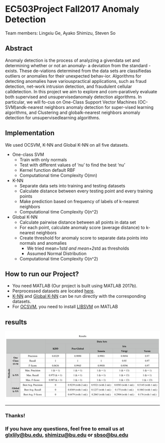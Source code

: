 # EC503Project Fall2017 Anomaly Detection
Team members: Lingxiu Ge, Ayako Shimizu, Steven So
## Abstract
Anomaly detection is the process of analyzing a givendata  set  and  determining  whether  or  not  an  anomaly-  a  deviation  from  the  standard  -  exists.    These  de-viations  determined  from  the  data  sets  are  classifiedas  outliers  or  anomalies  for  their  unexpected  behav-ior.   Algorithms  for  detecting  anomalies  have  variouspractical  applications,   such  as  fraud  detection,   net-work  intrusion  detection,  and  fraudulent  cellular  calldetection.  In  this  project  we  aim  to  explore  and  com-paratively  evaluate  both  supervised  and  unsupervisedanomaly detection algorithms.  In particular, we will fo-cus on One-Class Support Vector Machines (OC-SVM)andk-nearest  neighbors  anomaly  detection  for  super-vised learning algorithms, and Clustering and globalk-nearest  neighbors  anomaly  detection  for  unsupervisedlearning algorithms.

## Implementation
We used OCSVM, K-NN and Global K-NN on all five datasets.
- One-class SVM
  - Train with only normals
  - Test with different values of ‘nu’ to find the best ‘nu’
  - Kernel function default RBF
  - Computational time Complexity O(mn)
- K-NN
  - Separate data sets into training and testing datasets
  - Calculate distance between every testing point and every training points
  - Make prediction based on frequency of labels of k-nearest neighbors
  - Computational time Complexity O(n^2)
- Global K-NN
  - Calculate pairwise distance between all points in data set
  - For each point, calculate anomaly score (average distance) to k-nearest neighbors
  - Create threshold for anomaly score to separate data points into normals and anomalies
    - We tried mean+1*std and mean+2*std as thresholds
    - Assumed Normal Distribution
  - Computational time Complexity O(n^2)


## How to run our Project?
- You need MATLAB (Our project is built using MATLAB 2017b).
- Perprocessed datasets are located [here](https://github.com/Lilyxiuxiuxiu/EC503ProjectFall2017AnomalyDetection/tree/master/Datasets/Parsed%20Datasets).
- [K-NN](https://github.com/Lilyxiuxiuxiu/EC503ProjectFall2017AnomalyDetection/tree/master/K-NN) and [Global K-NN](https://github.com/Lilyxiuxiuxiu/EC503ProjectFall2017AnomalyDetection/tree/master/Global%20K-NN) can be run directly with the corresponding datasets.
- For [OCSVM](https://github.com/Lilyxiuxiuxiu/EC503ProjectFall2017AnomalyDetection/tree/master/OCSVM), you need to install [LIBSVM](https://www.csie.ntu.edu.tw/~cjlin/libsvm/) on MATLAB

## results
<img align="center" src=results.png>



---
### Thanks!
### If you have any questions, feel free to email us at glxlily@bu.edu, shimizu@bu.edu or sbso@bu.edu
